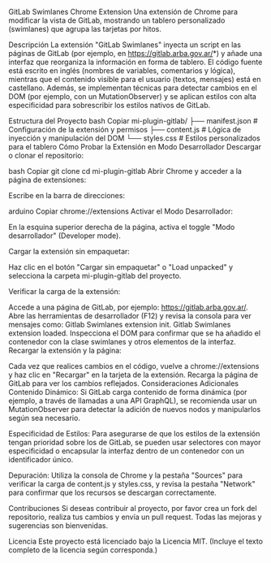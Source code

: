 GitLab Swimlanes Chrome Extension
Una extensión de Chrome para modificar la vista de GitLab, mostrando un tablero personalizado (swimlanes) que agrupa las tarjetas por hitos.

Descripción
La extensión "GitLab Swimlanes" inyecta un script en las páginas de GitLab (por ejemplo, en https://gitlab.arba.gov.ar/*) y añade una interfaz que reorganiza la información en forma de tablero.
El código fuente está escrito en inglés (nombres de variables, comentarios y lógica), mientras que el contenido visible para el usuario (textos, mensajes) está en castellano.
Además, se implementan técnicas para detectar cambios en el DOM (por ejemplo, con un MutationObserver) y se aplican estilos con alta especificidad para sobrescribir los estilos nativos de GitLab.

Estructura del Proyecto
bash
Copiar
mi-plugin-gitlab/
├── manifest.json   # Configuración de la extensión y permisos
├── content.js      # Lógica de inyección y manipulación del DOM
└── styles.css      # Estilos personalizados para el tablero
Cómo Probar la Extensión en Modo Desarrollador
Descargar o clonar el repositorio:

bash
Copiar
git clone <URL-del-repositorio>
cd mi-plugin-gitlab
Abrir Chrome y acceder a la página de extensiones:

Escribe en la barra de direcciones:

arduino
Copiar
chrome://extensions
Activar el Modo Desarrollador:

En la esquina superior derecha de la página, activa el toggle "Modo desarrollador" (Developer mode).

Cargar la extensión sin empaquetar:

Haz clic en el botón "Cargar sin empaquetar" o "Load unpacked" y selecciona la carpeta mi-plugin-gitlab del proyecto.

Verificar la carga de la extensión:

Accede a una página de GitLab, por ejemplo: https://gitlab.arba.gov.ar/.
Abre las herramientas de desarrollador (F12) y revisa la consola para ver mensajes como:
Gitlab Swimlanes extension init.
Gitlab Swimlanes extension loaded.
Inspecciona el DOM para confirmar que se ha añadido el contenedor con la clase swimlanes y otros elementos de la interfaz.
Recargar la extensión y la página:

Cada vez que realices cambios en el código, vuelve a chrome://extensions y haz clic en "Recargar" en la tarjeta de la extensión.
Recarga la página de GitLab para ver los cambios reflejados.
Consideraciones Adicionales
Contenido Dinámico:
Si GitLab carga contenido de forma dinámica (por ejemplo, a través de llamadas a una API GraphQL), se recomienda usar un MutationObserver para detectar la adición de nuevos nodos y manipularlos según sea necesario.

Especificidad de Estilos:
Para asegurarse de que los estilos de la extensión tengan prioridad sobre los de GitLab, se pueden usar selectores con mayor especificidad o encapsular la interfaz dentro de un contenedor con un identificador único.

Depuración:
Utiliza la consola de Chrome y la pestaña "Sources" para verificar la carga de content.js y styles.css, y revisa la pestaña "Network" para confirmar que los recursos se descargan correctamente.

Contribuciones
Si deseas contribuir al proyecto, por favor crea un fork del repositorio, realiza tus cambios y envía un pull request. Todas las mejoras y sugerencias son bienvenidas.

Licencia
Este proyecto está licenciado bajo la Licencia MIT. (Incluye el texto completo de la licencia según corresponda.)

